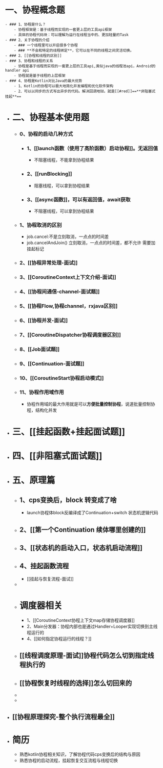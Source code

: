 # 一、协程概念题
	- ### 1、协程是什么？
		- 协程框架是：基于线程而实现的一套更上层的工具api框架
		- 具体的协程代码块：可以理解为运行在线程当中的、更加轻量的Task
	- ### 2、关于协程的介绍
		- ### 一个线程里可以开启很多个协程
		- ### **不会和特定的线程绑定**，它可以在不同的线程之间灵活切换。
	- ### 2、[[协程和线程的区别]]
	- ### 3、协程和线程的关系
		- 协程是基于线程而实现的一套更上层的工具api,类似java的线程池api，Android的handler api
		- 协程就是基于线程的上层框架
	- ### 4、协程是Kotlin对比Java的最大优势
		- 1、Kotlin的协程可以极大地简化并发编程和优化软件架构
		- 2、可以以同步的方式写出异步的代码。解决回调地狱。就是[[#red]]==**非阻塞式挂起**==
- # 二、协程基本使用题
	- ###  0、协程的启动几种方式
		- ### 1、[[launch函数（使用了高阶函数）启动协程]]。无返回值
			- 不阻塞线程，不能拿到协程结果
		- ### 2、[[runBlocking]]
			- 阻塞线程，可以拿到协程结果
		- ### 3、[[async函数]]，可以有返回值，await获取
			- 不阻塞线程，可以拿到协程结果
	- ### 1、协程取消的区别
		- job.cancel:不是立刻取消，一点点的时间差
		- job.cancelAndJoin() 立刻取消，一点点的时间差，都不允许  需要加挂起标记
	- ### 2、[[协程异常处理-面试]]
	- ### 3、[[CoroutineContext上下文介绍-面试]]
	- ### 4、[[协程间通信-channel-面试题]]
	- ### 5、[[协程Flow,协程channel，rxjava区别]]
	- ### 6、[[协程并发-面试]]
	- ### 7、[[CoroutineDispatcher协程调度器区别]]
	- ### 8、[[Job面试题]]
	- ### 9、[[Continuation-面试题]]
	- ### 10、[[CoroutineStart协程启动模式]]
	- ### 11、协程作用域作用
		- 协程作用域的最大作用就是可以**方便批量控制协程**，说道批量控制协程，结构化并发
- # 三、[[挂起函数+挂起面试题]]
- # 四、[[非阻塞式面试题]]
- # 五、原理篇
	- ## 1、cps变换后，block 转变成了啥
		- launch协程体block反编译成了Continuation+switch 状态机逻辑代码
	- ## 2、[[第一个Continuation 续体哪里创建的]]
	- ## 3、[[状态机的启动入口，状态机启动流程]]
	- ## 4、挂起函数流程
		- [[挂起与恢复流程-面试]]
	-
	- # 调度器相关
		- 1、[[CoroutineContext协程上下文map存储协程调度器]]
		- 2、Main分发器：协程内部也是通过Handler+Looper实现切换到主线程运行的
		- 4、[[如何指定协程运行的线程？]]
	- ## [[线程调度原理-面试]]协程代码怎么切到指定线程执行的
	- ## [[协程恢复时线程的选择]]怎么切回来的
	-
	-
- ## [[协程原理探究-整个执行流程最全]]
- # 简历
	- 熟悉kotlin协程相关知识，了解协程代码cps变换后的结构与原因
	- 熟悉协程的启动流程，挂起恢复交互流程与线程切换